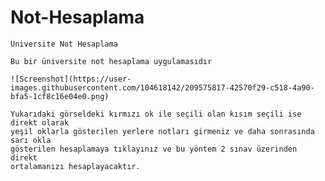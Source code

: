 # Not-Hesaplama
    Üniversite Not Hesaplama

    Bu bir üniversite not hesaplama uygulamasıdır
    
    ![Screenshot](https://user-images.githubusercontent.com/104618142/209575817-42570f29-c518-4a90-bfa5-1cf8c16e04e0.png)
    
    Yukarıdaki görseldeki kırmızı ok ile seçili olan kısım seçili ise direkt olarak 
    yeşil oklarla gösterilen yerlere notları girmeniz ve daha sonrasında sarı okla 
    gösterilen hesaplamaya tıklayınız ve bu yöntem 2 sınav üzerinden direkt 
    ortalamanızı hesaplayacaktır.
